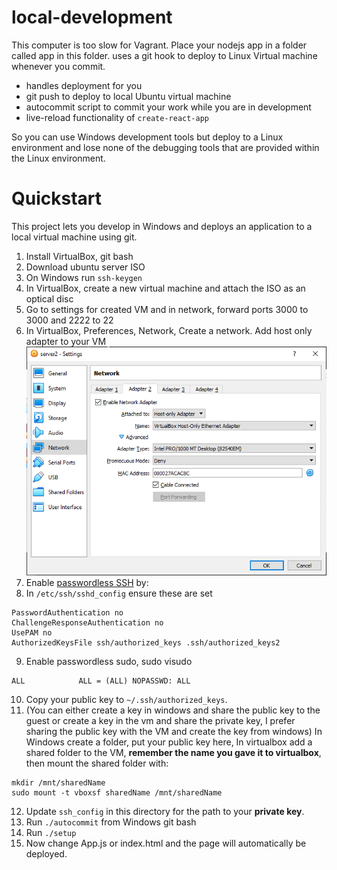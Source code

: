 # local-development


This computer is too slow for Vagrant. Place your nodejs app in a folder called app in this folder. uses a git hook to deploy to Linux Virtual machine whenever you commit.

 * handles deployment for you
 * git push to deploy to local Ubuntu virtual machine
 * autocommit script to commit your work while you are in development
 * live-reload functionality of `create-react-app`

So you can use Windows development tools but deploy to a Linux environment and lose none of the debugging tools that are provided within the Linux environment.

# Quickstart

This project lets you develop in Windows and deploys an application to a local virtual machine using git.

1. Install VirtualBox, git bash
2. Download ubuntu server ISO
3. On Windows run `ssh-keygen`
4. In VirtualBox, create a new virtual machine and attach the ISO as an optical disc
5. Go to settings for created VM and in network, forward ports 3000 to 3000 and 2222 to 22
6. In VirtualBox, Preferences, Network, Create a network. Add host only adapter to your VM
![host-only-adapter](host-only-adapter.png)
7. Enable [passwordless SSH](https://linuxize.com/post/how-to-setup-passwordless-ssh-login/) by:
8. In `/etc/ssh/sshd_config` ensure these are set

```
PasswordAuthentication no
ChallengeResponseAuthentication no
UsePAM no
AuthorizedKeysFile ssh/authorized_keys .ssh/authorized_keys2
```
9. Enable passwordless sudo, sudo visudo
```
ALL            ALL = (ALL) NOPASSWD: ALL
```
10. Copy your public key to `~/.ssh/authorized_keys`.
11. (You can either create a key in windows and share the public key to the guest or create a key in the vm and share the private key, I prefer sharing the public key with the VM and create the key from windows) In Windows create a folder, put your public key here, In virtualbox add a shared folder to the VM, **remember the name you gave it to virtualbox**, then mount the shared folder with:

```
mkdir /mnt/sharedName
sudo mount -t vboxsf sharedName /mnt/sharedName
```
12. Update `ssh_config` in this directory for the path to your **private key**.
14. Run `./autocommit` from Windows git bash 
15. Run `./setup`
16. Now change App.js or index.html and the page will automatically be deployed.

